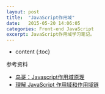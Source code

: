 ```yaml
---
layout: post
title:  "JavaScript作用域"
date:   2015-05-20 14:06:05
categories: Front-end JavaScript
excerpt: JavaScript作用域学习笔记。
---
```


* content
{:toc}

参考资料

* [鸟哥：Javascript作用域原理](http://www.laruence.com/2009/05/28/863.html)
* [理解 JavaScript 作用域和作用域链](http://www.cnblogs.com/lhb25/archive/2011/09/06/javascript-scope-chain.html)